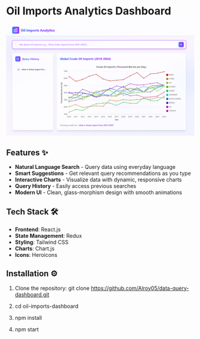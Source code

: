 # Oil Imports Analytics Dashboard

![Dashboard Screenshot](./assets/ss.png)

## Features ✨

- **Natural Language Search** - Query data using everyday language
- **Smart Suggestions** - Get relevant query recommendations as you type
- **Interactive Charts** - Visualize data with dynamic, responsive charts
- **Query History** - Easily access previous searches
- **Modern UI** - Clean, glass-morphism design with smooth animations

## Tech Stack 🛠️

- **Frontend**: React.js
- **State Management**: Redux
- **Styling**: Tailwind CSS
- **Charts**: Chart.js
- **Icons**: Heroicons

## Installation ⚙️

1. Clone the repository: git clone https://github.com/Alroy05/data-query-dashboard.git

2. cd oil-imports-dashboard

3. npm install

4. npm start
  